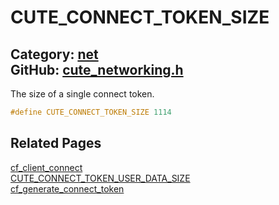 [](../header.md ':include')

# CUTE_CONNECT_TOKEN_SIZE

Category: [net](/api_reference?id=net)  
GitHub: [cute_networking.h](https://github.com/RandyGaul/cute_framework/blob/master/include/cute_networking.h)  
---

The size of a single connect token.

```cpp
#define CUTE_CONNECT_TOKEN_SIZE 1114
```

## Related Pages

[cf_client_connect](/net/cf_client_connect.md)  
[CUTE_CONNECT_TOKEN_USER_DATA_SIZE](/net/cute_connect_token_user_data_size.md)  
[cf_generate_connect_token](/net/cf_generate_connect_token.md)  
